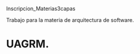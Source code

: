 Inscripcion_Materias3capas

Trabajo para la materia de arquitectura de software.

UAGRM.
==========================
